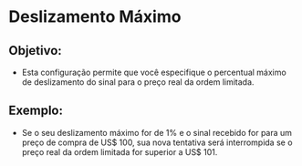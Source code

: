 # **Deslizamento Máximo**

## Objetivo:

- Esta configuração permite que você especifique o percentual máximo de deslizamento do sinal para o preço real da ordem limitada.

## Exemplo:

- Se o seu deslizamento máximo for de 1% e o sinal recebido for para um preço de compra de US$ 100, sua nova tentativa será interrompida se o preço real da ordem limitada for superior a US$ 101.

